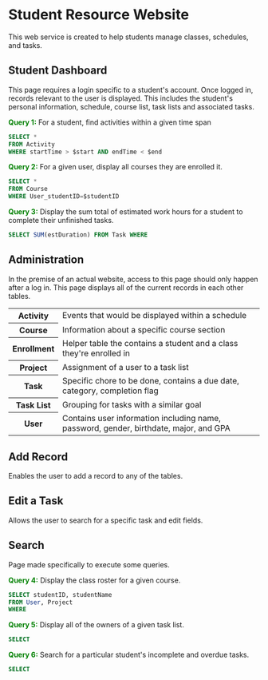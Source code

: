 # Student Resource Website

This web service is created to help students manage classes, schedules, and tasks.


## Student Dashboard
This page requires a login specific to a student's account. Once logged in, records relevant to the user is displayed. This includes the student's personal information, schedule, course list, task lists and associated tasks.

<span style="color:green">**Query 1:**</span> For a student, find activities within a given time span  
```sql
SELECT *
FROM Activity
WHERE startTime > $start AND endTime < $end
```

<span style="color:green">**Query 2:**</span> For a given user, display all courses they are enrolled it.  
```sql
SELECT *
FROM Course
WHERE User_studentID=$studentID
```


<span style="color:green">**Query 3:**</span> Display the sum total of estimated work hours for a student to complete their unfinished tasks.  
```sql
SELECT SUM(estDuration) FROM Task WHERE
```


## Administration
In the premise of an actual website, access to this page should only happen after a log in. This page displays all of the current records in each other tables.

<table>
    <tr>
        <th>Activity</th>
        <td>Events that would be displayed within a schedule </td>
    </tr>
    <tr>
        <th>Course</th>
        <td>Information about a specific course section</td>
    </tr>
    <tr>
        <th>Enrollment</th>
        <td>Helper table the contains a student and a class they're enrolled in</td>
    </tr>
    <tr>
        <th>Project</th>
        <td>Assignment of a user to a task list</td>
    </tr>
    <tr>
        <th>Task</th>
        <td>Specific chore to be done, contains a due date, category, completion flag</td>
    </tr>
    <tr>
        <th>Task List</th>
        <td>Grouping for tasks with a similar goal</td>
    </tr>
    <tr>
        <th>User</th>
        <td>Contains user information including name, password, gender, birthdate, major, and GPA</td>
    </tr>
</table>


## Add Record
Enables the user to add a record to any of the tables.


## Edit a Task
Allows the user to search for a specific task and edit fields.


## Search
Page made specifically to execute some queries.

<span style="color:green">**Query 4:**</span> Display the class roster for a given course.
```sql
SELECT studentID, studentName
FROM User, Project
WHERE
```

<span style="color:green">**Query 5:**</span> Display all of the owners of a given task list.
```sql
SELECT
```

<span style="color:green">**Query 6:**</span> Search for a particular student's incomplete and overdue tasks.
```sql
SELECT
```
